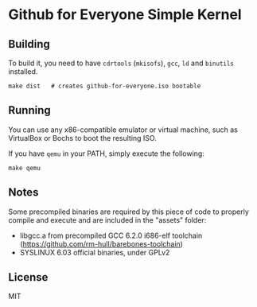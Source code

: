 # Github for Everyone Simple Kernel

## Building

To build it, you need to have `cdrtools` (`mkisofs`), `gcc`, `ld` and `binutils` installed.
```
make dist   # creates github-for-everyone.iso bootable
```

## Running

You can use any x86-compatible emulator or virtual machine, such as VirtualBox or Bochs to boot the resulting ISO.

If you have `qemu` in your PATH, simply execute the following:
```
make qemu
```


## Notes

Some precompiled binaries are required by this piece of code to properly
compile and execute and are included in the "assets" folder:

- libgcc.a from precompiled GCC 6.2.0 i686-elf toolchain (https://github.com/rm-hull/barebones-toolchain)
- SYSLINUX 6.03 official binaries, under GPLv2

## License

MIT